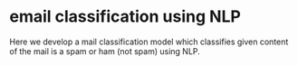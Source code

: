 # email classification using NLP
Here we develop a mail classification model which classifies given content of the mail is a spam or ham (not spam) using NLP.
